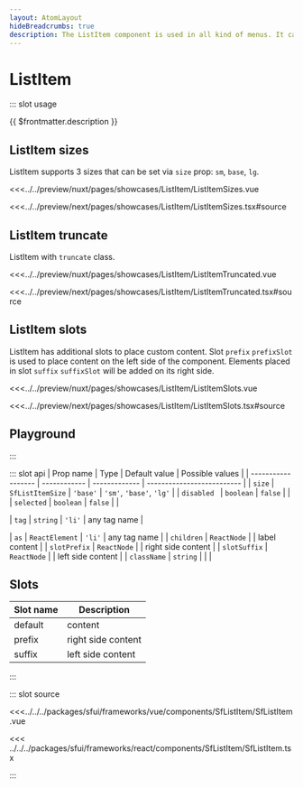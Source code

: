 ```yaml
---
layout: AtomLayout
hideBreadcrumbs: true
description: The ListItem component is used in all kind of menus. It can act like a link or a button.
---
```

# ListItem

::: slot usage

{{ $frontmatter.description }}

## ListItem sizes

ListItem supports 3 sizes that can be set via `size` prop: `sm`, `base`, `lg`.

<Showcase showcase-name="ListItem/ListItemSizes" style="min-height:250px">

<!-- vue -->
<<<../../preview/nuxt/pages/showcases/ListItem/ListItemSizes.vue
<!-- end vue -->
<!-- react -->
<<<../../preview/next/pages/showcases/ListItem/ListItemSizes.tsx#source
<!-- end react -->
</Showcase>

## ListItem truncate

ListItem with `truncate` class.

<Showcase showcase-name="ListItem/ListItemTruncated" >

<!-- vue -->
<<<../../preview/nuxt/pages/showcases/ListItem/ListItemTruncated.vue
<!-- end vue -->
<!-- react -->
<<<../../preview/next/pages/showcases/ListItem/ListItemTruncated.tsx#source
<!-- end react -->
</Showcase>

## ListItem slots

ListItem has additional slots to place custom content. Slot <!-- vue --> `prefix`<!-- end vue --> <!-- react -->`prefixSlot` <!-- end react --> is used to place content on the left side of the component. Elements placed in slot  <!-- vue --> `suffix`<!-- end vue --> <!-- react --> `suffixSlot` <!-- end react --> will be added on its right side.

<Showcase showcase-name="ListItem/ListItemSlots" >

<!-- vue -->
<<<../../preview/nuxt/pages/showcases/ListItem/ListItemSlots.vue
<!-- end vue -->
<!-- react -->
<<<../../preview/next/pages/showcases/ListItem/ListItemSlots.tsx#source
<!-- end react -->
</Showcase>

## Playground

<Generate />

:::

::: slot api
| Prop name          | Type          | Default value | Possible values            |
| ------------------ | ------------  | ------------- | -------------------------- |
| `size`               | `SfListItemSize`        | `'base'`          | `'sm'`, `'base'`, `'lg'`               |
| `disabled `          | `boolean`      | `false`         |                            |
| `selected`           | `boolean`       | `false`        |                            |
<!-- vue -->
| `tag`                | `string`        | `'li'`           | any tag name               |
<!-- end vue -->
<!-- react -->
| `as`                 | `ReactElement`  | `'li'`            | any tag name               |
| `children`           | `ReactNode`     |               | label content              |
| `slotPrefix`         | `ReactNode`     |               | right side content         |
| `slotSuffix`         | `ReactNode`     |               | left side content          |
| `className`          | `string`        |               |                            |
<!-- end react -->

<!-- vue -->
## Slots

| Slot name | Description        |
| --------- | ------------------ |
| default   | content            |
| prefix    | right side content |
| suffix    | left side content  |

<!-- end vue -->

:::

::: slot source
<SourceCode>
<!-- vue -->
<<<../../../packages/sfui/frameworks/vue/components/SfListItem/SfListItem.vue
<!-- end vue -->
<!-- react -->
<<< ../../../packages/sfui/frameworks/react/components/SfListItem/SfListItem.tsx
<!-- end react -->
</SourceCode>
:::
